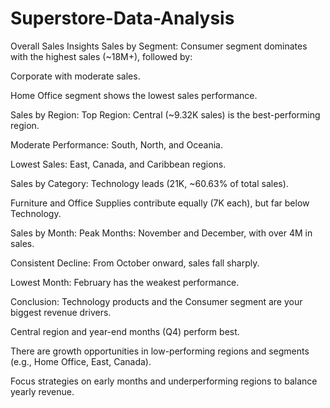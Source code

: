 # Superstore-Data-Analysis
 Overall Sales Insights
Sales by Segment:
Consumer segment dominates with the highest sales (~18M+), followed by:

Corporate with moderate sales.

Home Office segment shows the lowest sales performance.

Sales by Region:
Top Region: Central (~9.32K sales) is the best-performing region.

Moderate Performance: South, North, and Oceania.

Lowest Sales: East, Canada, and Caribbean regions.

Sales by Category:
Technology leads (21K, ~60.63% of total sales).

Furniture and Office Supplies contribute equally (7K each), but far below Technology.

Sales by Month:
Peak Months: November and December, with over 4M in sales.

Consistent Decline: From October onward, sales fall sharply.

Lowest Month: February has the weakest performance.

Conclusion:
Technology products and the Consumer segment are your biggest revenue drivers.

Central region and year-end months (Q4) perform best.

There are growth opportunities in low-performing regions and segments (e.g., Home Office, East, Canada).

Focus strategies on early months and underperforming regions to balance yearly revenue.
